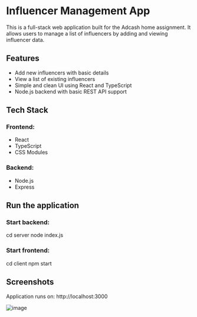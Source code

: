 # Influencer Management App

This is a full-stack web application built for the Adcash home assignment. It allows users to manage a list of influencers by adding and viewing influencer data.

## Features

- Add new influencers with basic details
- View a list of existing influencers
- Simple and clean UI using React and TypeScript
- Node.js backend with basic REST API support

## Tech Stack

### Frontend:
- React
- TypeScript
- CSS Modules

### Backend:
- Node.js
- Express

## Run the application
  ### Start backend:
  cd server
  node index.js

  ### Start frontend:
  cd client
  npm start

## Screenshots
Application runs on: http://localhost:3000

![image](https://github.com/user-attachments/assets/31f88ca1-784b-41fe-a928-242eeaf56077)




